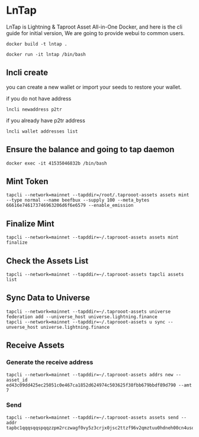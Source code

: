 # LnTap
LnTap is Lightning & Taproot Asset All-in-One Docker, and here is the cli guide for initial version,
We are going to provide webui to common users.

```
docker build -t lntap .
```

```
docker run -it lntap /bin/bash
```

## lncli create
you can create a new wallet or import your seeds to restore your wallet.

if you do not have address
```
lncli newaddress p2tr
```

if you already have p2tr address 
```
lncli wallet addresses list
```

## Ensure the balance and going to tap daemon

```
docker exec -it 41535046832b /bin/bash
```

## Mint Token
```
tapcli --network=mainnet --tapddir=/root/.taprooot-assets assets mint --type normal --name beefbux --supply 100 --meta_bytes 66616e746173746963206d6f6e6579 --enable_emission
```

## Finalize Mint
```
tapcli --network=mainnet --tapddir=~/.taprooot-assets assets mint finalize
```

## Check the Assets List
```
tapcli --network=mainnet --tapddir=~/.taprooot-assets tapcli assets list
```

## Sync Data to Universe
```
tapcli --network=mainnet --tapddir=~/.taprooot-assets universe federation add --universe_host universe.lightning.finance
tapcli --network=mainnet --tapddir=~/.taprooot-assets u sync --unverse_host universe.lightning.finance
```
## Receive Assets

### Generate the receive address
```
tapcli --network=mainnet --tapddir=~/.taprooot-assets addrs new --asset_id ed43c09dd425ec25051c0e467ca1852d624974c503625f38fbb679bbdf89d790 --amt 7
```
### Send 
```
tapcli --network=mainnet --tapddir=~/.taprooot-assets assets send --addr tapbc1qqqsqqspqqzzpm2rczwagf0vy5z3crjx0jsc2ttzf96v2qmztuu0hdneh00cn4usq5ss89mey0962l2gjldu8z25gfexxg0dfax5qx9efgntn3spswdhelyeqcss9wam6p2ngmv7rc9j50gt7e2rdsjfeh5wj0rjzx9xhlgglntny6trpqss8vg4vmyczxctwjx6hydyh5sj9jcyuankp444az39vr4kjw8tewwepgqswrpww4hxjan9wfek2unsvvaz7tm4de5hvetjwdjjumrfva58gmnfdenjuenfdeskucm98gcnqvpj8yevw3gx
```